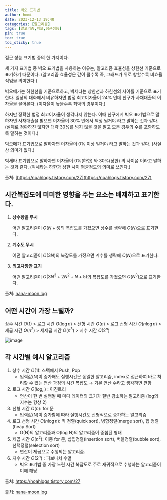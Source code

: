 ```yaml
---
title: 빅오 표기법
author: hmmi
date: 2023-12-13 19:40
categories: [알고리즘]
tags: [알고리즘,빅오,점근성능]
pin: true
toc: true
toc_sticky: true
---
```

점근 성능 표기법 중의 한 가지이다.

세 가지 표기법 중 빅오 표기법을 사용하는 이유는, 알고리즘 효율성을 상한선 기준으로 표기하기 때문이다. (알고리즘 효율성은 값이 클수록 즉, 그래프가 위로 향할수록 비효율적임을 의미한다.)

빅오메가는 하한선을 기준으로하고, 빅세타는 상한선과 하한선의 사이를 기준으로 표기한다. 일상의 대화에서 비유하자면 법정 최고이자율이 24% 인데 친구가 사채대출의 이자율을 물어본다. (이자율이 높을수록 최악의 경우이다.)

하지만 정확한 법정 최고이자율이 생각나지 않는다. 이때 친구에게 빅오 표기법으로 말하자면 사채대출을 받으면 이자율이 30% 안에서 책정 될거야 라고 말하는 것과 같다. (실제로 정확하진 않지만 대략 30%를 넘지 않을 것을 알고 모든 경우의 수를 포함하도록 말하는 것이다.)

빅오메가 표기법으로 말하자면 이자율이 0% 이상 일거야 라고 말하는 것과 같다. (사실상 의미가 없다.)

빅세타 표기법으로 말하자면 이자율이 0%(하한) 와 30%(상한) 의 사이쯤 이라고 말하는 것과 같다. (빅세타는 하한과 상한 사이 평균정도의 의미로 쓰인다.)

출처: [https://noahlogs.tistory.com/27](https://noahlogs.tistory.com/27) 

## 시간복잡도에 미미한 영향을 주는 요소는 배제하고 표기한다.

1. **상수항을 무시**
    
    어떤 알고리즘이 $O(N+5)$의 복잡도를 가졌으면 상수를 생략해 $O(N)$으로 표기한다.
    
2. **계수도 무시**
    
    어떤 알고리즘이 $O(3N)$의 복잡도를 가졌으면 계수를 생략해 $O(N)$으로 표기한다.
    
3. **최고차항만 표기**
    
    어떤 알고리즘이 $O(3N^3+2N^2+N+5)$의 복잡도를 가졌으면 $O(N^3)$으로 표기한다.

출처: [nana-moon.log](https://velog.io/@nana-moon/%EC%95%8C%EA%B3%A0%EB%A6%AC%EC%A6%98-%EB%B9%85%EC%98%A4-%ED%91%9C%EA%B8%B0%EB%B2%95big-O-notation%EC%9D%B4%EB%9E%80)

## 어떤 시간이 가장 느릴까?
상수 시간 $O(1)$ > 로그 시간 $O(\log n)$ > 선형 시간 $O(n)$ > 로그 선형 시간 $O(n \log n)$ > 제곱 시간 $O(n^2)$ > 세제곱 시간 $O(n^3)$ > 지수 시간 $O(2^n)$

![image](https://github.com/hmmiii/hmmiii.github.io/assets/89797257/85f2522d-8144-43b6-9454-b9a118c616cc)



## 각 시간별 예시 알고리즘

1. 상수 시간 $O(1)$: 스택에서 Push, Pop 
	- 입력값(N)이 증가해도 실행시간은 동일한 알고리즘, index로 접근하여 바로 처리할 수 있는 연산 과정의 시간 복잡도 → 기본 연산 수라고 생각하면 편함
2. 로그 시간 $O(log_n)$ : 이진트리 
	- 연산이 한 번 실행될 때 마다 데이터의 크기가 절반 감소하는 알고리즘 (log의 지수는 항상 2)
3. 선형 시간 $O(n)$: for 문 
	- 입력값(N)이 증가함에 따라 실행시간도 선형적으로 증가하는 알고리즘
4. 로그 선형 시간 $O(n \log n)$: 퀵 정렬(quick sort), 병합정렬(merge sort), 힙 정렬(heap Sort)
	- O(N)의 알고리즘과 O(log N)의 알고리즘이 중첩된 형태
5. 제곱 시간 $O(n^2)$: 이중 for 문, 삽입정렬(insertion sort), 버블정렬(bubble sort), 선택정렬(selection sort)
	- 연산이 제곱으로 수행되는 알고리즘.
6. 지수 시간 $O(2^n)$ : 피보나치 수열
	- 빅오 표기법 중 가장 느린 시간 복잡도로 주로 재귀적으로 수행하는 알고리즘이 이에 해당

출처: https://noahlogs.tistory.com/27

출처: [nana-moon.log](https://velog.io/@nana-moon/%EC%95%8C%EA%B3%A0%EB%A6%AC%EC%A6%98-%EB%B9%85%EC%98%A4-%ED%91%9C%EA%B8%B0%EB%B2%95big-O-notation%EC%9D%B4%EB%9E%80)


